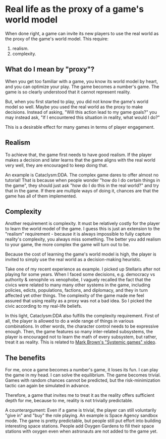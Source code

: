 # Real life as the proxy of a game's world model

When done right, a game can invite its new players to use the real world as the proxy of the game's world model. This require:  
1. realism. 
2. complexity. 

## What do I mean by "proxy"? 
When you get too familiar with a game, you know its world model by heart, and you can optimize your play. The game becomes a number's game. The game is so clearly understood that it cannot represent reality. 

But, when you first started to play, you did not know the game's world model so well. Maybe you used the real world as the proxy to make decisions. Instead of asking, "Will this action lead to my game goals?" you may instead ask, "If I encountered this situation in reality, what would I do?"

This is a desirable effect for many games in terms of player engagement. 

## Realism
To achieve that, the game first needs to have good realism. If the player makes a decision and later learns that the game aligns with the real world very well, they are encouraged to keep doing that. 

An example is Cataclysm:DDA. The complex game dares to offer almost no tutorial! That is because when people wonder "how do I do certain things in the game", they should just ask "how do I do this in the real world?" and try that in the game. If there are multiple ways of doing it, chances are that the game has all of them implemented. 

## Complexity
Another requirement is complexity. It must be relatively costly for the player to learn the world model of the game. I guess this is just an extension to the "realism" requirement - because it is always impossible to fully capture reality's complexity, you always miss something. The better you add realism to your game, the more complex the game will turn out to be. 

Because the cost of learning the game's world model is high, the player is invited to simply use the real world as a decision-making heuristic. 

Take one of my recent experience as example. I picked up Stellaris after not playing for some years. When I faced some decisions, e.g. democracy vs authority & xenophile vs xenophobe, I vaguely recalled the fact that the civics were related to many many other systems in the game, including policies, edicts, populations, factions, and diplomacy, and they in turn affected yet other things. The complexity of the game made me feel assured that using reality as a proxy was not a bad idea. So I picked the civic according to my real-life beliefs. 

In this light, Cataclysm:DDA also fulfills the complexity requirement. First of all, the player is allowed to do a wide range of things in various combinations. In other words, the character control needs to be expressive enough. Then, the game features so many inter-related subsystems, the player is encouraged not to learn the math of every subsystem, but rather, treat it as reality. This is related to [Mark Brown's "Systemic games" video](https://youtu.be/SnpAAX9CkIc). 

## The benefits
For me, once a game becomes a number's game, it loses its fun. I can play the game in my head. I can solve the equilibrium. The game becomes trivial. Games with random chances cannot be predicted, but the risk-minimization tactic can again be simulated in advance. 

Therefore, a game that invites me to treat it as the reality offers sufficient depth for me, because to me, reality is not trivially predictable. 

A counterargument: Even if a game is trivial, the player can still voluntarily "give in" and "buy" the role playing. An example is Space Agency sandbox mode. The game is pretty predictable, but people still put effort into building interesting space stations. People add Oxygen Gardens to fill their space stations with oxygen even when astronauts are not added to the game yet. 
